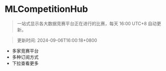 # MLCompetitionHub

> 一站式显示各大数据竞赛平台正在进行的比赛，每天 16:00 UTC+8 自动更新。
  
> 更新时间: 2024-09-06T16:00:18+0800 

* 多家竞赛平台
* 多种订阅方式
* 下拉查看更多